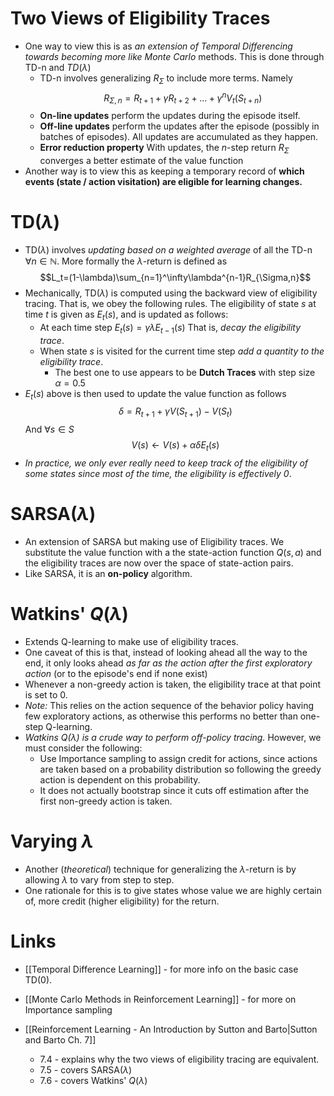 # Two Views of Eligibility Traces
* One way to view this is as *an extension of Temporal Differencing towards becoming more like Monte Carlo* methods. This is done through $\text{TD-n}$ and $TD(\lambda)$
	* $\text{TD-n}$ involves generalizing $R_{\Sigma}$ to include more terms. Namely $$R_{\Sigma,n}=R_{t+1}+\gamma R_{t+2}+\dots +\gamma^{n}V_t(S_{t+n})$$
	* **On-line updates** perform the updates during the episode itself.
	* **Off-line updates** perform the updates after the episode (possibly in batches of episodes). All updates are accumulated as they happen. 
	* **Error reduction property**  With updates, the $n$-step return $R_{\Sigma}$ converges a better estimate of the value function
* Another way is to view this as keeping a temporary record of **which events (state / action visitation) are eligible for learning changes.**
# $\text{TD}(\lambda)$
* $\text{TD}(\lambda)$ involves *updating based on a weighted average* of all the $\text{TD-n}$ $\forall n\in \mathbb{N}$. More formally the $\lambda$-return is defined as $$L_t=(1-\lambda)\sum_{n=1}^\infty\lambda^{n-1}R_{\Sigma,n}$$
* Mechanically, $\text{TD}(\lambda)$ is computed using the backward view of eligibility tracing. That is, we obey the following rules. The eligibility of state $s$ at time $t$ is given as $E_t(s)$, and is updated as follows:
	* At each time step $E_t(s)=\gamma\lambda E_{t-1}(s)$ That is, *decay the eligibility trace*.
	* When state $s$ is visited for the current time step *add a quantity to the eligibility trace*.
		* The best one to use appears to be **Dutch Traces** with step size $\alpha=0.5$
* $E_t(s)$ above is then used to update the value function as follows $$\delta=R_{t+1}+\gamma V(S_{t+1})-V(S_{t})$$And $\forall s\in S$$$V(s)\gets V(s)+\alpha\delta E_t(s)$$
* *In practice, we only ever really need to keep track of the eligibility of some states since most of the time, the eligibility is effectively $0$*. 
# $\text{SARSA}(\lambda)$
* An extension of SARSA but making use of Eligibility traces. We substitute the value function with a the state-action function $Q(s,a)$ and the eligibility traces are now over the space of state-action pairs.
* Like SARSA, it is an **on-policy** algorithm.
# Watkins' $Q(\lambda)$
* Extends Q-learning to make use of eligibility traces. 
* One caveat of this is that, instead of looking ahead all the way to the end, it only looks ahead *as far as the action after the first exploratory action* (or to the episode's end if none exist)
* Whenever a non-greedy action is taken, the eligibility trace at that point is set to $0$.
* *Note:* This relies on the action sequence of the behavior policy having few exploratory actions, as otherwise this performs no better than one-step Q-learning.
* *Watkins $Q(\lambda)$ is a crude way to perform off-policy tracing.* However, we must consider the following:
	* Use Importance sampling to assign credit for actions, since actions are taken based on a probability distribution so following the greedy action is dependent on this probability.
	* It does not actually bootstrap since it cuts off estimation after the first non-greedy action is taken.
# Varying $\lambda$
* Another (*theoretical*) technique for generalizing the $\lambda$-return is by allowing $\lambda$ to vary from step to step.
* One rationale for this is to give states whose value we are highly certain of, more credit (higher eligibility) for the return.
# Links
* [[Temporal Difference Learning]] - for more info on the basic case $\text{TD}(0)$. 
* [[Monte Carlo Methods in Reinforcement Learning]] - for more on Importance sampling

* [[Reinforcement Learning - An Introduction by Sutton and Barto|Sutton and Barto Ch. 7]]
	* 7.4 - explains why the two views of eligibility tracing are equivalent.
	* 7.5 - covers $\text{SARSA}(\lambda)$
	* 7.6 - covers Watkins' $Q(\lambda)$